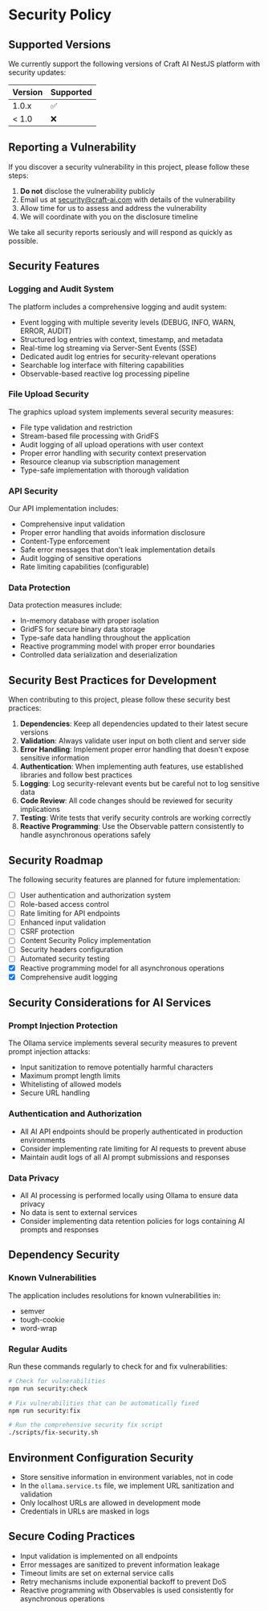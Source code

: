 # Security Policy

## Supported Versions

We currently support the following versions of Craft AI NestJS platform with security updates:

| Version | Supported          |
| ------- | ------------------ |
| 1.0.x   | :white_check_mark: |
| < 1.0   | :x:                |

## Reporting a Vulnerability

If you discover a security vulnerability in this project, please follow these steps:

1. **Do not** disclose the vulnerability publicly
2. Email us at security@craft-ai.com with details of the vulnerability
3. Allow time for us to assess and address the vulnerability
4. We will coordinate with you on the disclosure timeline

We take all security reports seriously and will respond as quickly as possible.

## Security Features

### Logging and Audit System

The platform includes a comprehensive logging and audit system:

- Event logging with multiple severity levels (DEBUG, INFO, WARN, ERROR, AUDIT)
- Structured log entries with context, timestamp, and metadata
- Real-time log streaming via Server-Sent Events (SSE)
- Dedicated audit log entries for security-relevant operations
- Searchable log interface with filtering capabilities
- Observable-based reactive log processing pipeline

### File Upload Security

The graphics upload system implements several security measures:

- File type validation and restriction
- Stream-based file processing with GridFS
- Audit logging of all upload operations with user context
- Proper error handling with security context preservation
- Resource cleanup via subscription management
- Type-safe implementation with thorough validation

### API Security

Our API implementation includes:

- Comprehensive input validation
- Proper error handling that avoids information disclosure
- Content-Type enforcement
- Safe error messages that don't leak implementation details
- Audit logging of sensitive operations
- Rate limiting capabilities (configurable)

### Data Protection

Data protection measures include:

- In-memory database with proper isolation
- GridFS for secure binary data storage
- Type-safe data handling throughout the application
- Reactive programming model with proper error boundaries
- Controlled data serialization and deserialization

## Security Best Practices for Development

When contributing to this project, please follow these security best practices:

1. **Dependencies**: Keep all dependencies updated to their latest secure versions
2. **Validation**: Always validate user input on both client and server side
3. **Error Handling**: Implement proper error handling that doesn't expose sensitive information
4. **Authentication**: When implementing auth features, use established libraries and follow best practices
5. **Logging**: Log security-relevant events but be careful not to log sensitive data
6. **Code Review**: All code changes should be reviewed for security implications
7. **Testing**: Write tests that verify security controls are working correctly
8. **Reactive Programming**: Use the Observable pattern consistently to handle asynchronous operations safely

## Security Roadmap

The following security features are planned for future implementation:

- [ ] User authentication and authorization system
- [ ] Role-based access control
- [ ] Rate limiting for API endpoints
- [ ] Enhanced input validation
- [ ] CSRF protection
- [ ] Content Security Policy implementation
- [ ] Security headers configuration
- [ ] Automated security testing
- [x] Reactive programming model for all asynchronous operations
- [x] Comprehensive audit logging

## Security Considerations for AI Services

### Prompt Injection Protection

The Ollama service implements several security measures to prevent prompt injection attacks:
- Input sanitization to remove potentially harmful characters
- Maximum prompt length limits
- Whitelisting of allowed models
- Secure URL handling

### Authentication and Authorization

- All AI API endpoints should be properly authenticated in production environments
- Consider implementing rate limiting for AI requests to prevent abuse
- Maintain audit logs of all AI prompt submissions and responses

### Data Privacy

- All AI processing is performed locally using Ollama to ensure data privacy
- No data is sent to external services
- Consider implementing data retention policies for logs containing AI prompts and responses

## Dependency Security

### Known Vulnerabilities

The application includes resolutions for known vulnerabilities in:
- semver
- tough-cookie
- word-wrap

### Regular Audits

Run these commands regularly to check for and fix vulnerabilities:
```bash
# Check for vulnerabilities
npm run security:check

# Fix vulnerabilities that can be automatically fixed
npm run security:fix

# Run the comprehensive security fix script
./scripts/fix-security.sh
```

## Environment Configuration Security

- Store sensitive information in environment variables, not in code
- In the `ollama.service.ts` file, we implement URL sanitization and validation
- Only localhost URLs are allowed in development mode
- Credentials in URLs are masked in logs

## Secure Coding Practices

- Input validation is implemented on all endpoints
- Error messages are sanitized to prevent information leakage
- Timeout limits are set on external service calls
- Retry mechanisms include exponential backoff to prevent DoS
- Reactive programming with Observables is used consistently for asynchronous operations
